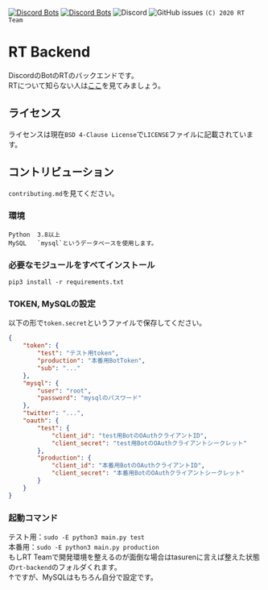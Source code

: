 [![Discord Bots](https://top.gg/api/widget/status/716496407212589087.svg)](https://top.gg/bot/716496407212589087) [![Discord Bots](https://top.gg/api/widget/servers/716496407212589087.svg)](https://top.gg/bot/716496407212589087) ![Discord](https://img.shields.io/discord/718641964672876614?label=Support&logo=discord) ![GitHub issues](https://img.shields.io/github/issues/RT-Team/rt-backend) `(C) 2020 RT Team`
# RT Backend
DiscordのBotのRTのバックエンドです。  
RTについて知らない人は[ここ](https://rt-bot.com)を見てみましょう。

## ライセンス
ライセンスは現在`BSD 4-Clause License`で`LICENSE`ファイルに記載されています。  

## コントリビューション
`contributing.md`を見てください。

### 環境
```
Python  3.8以上
MySQL   `mysql`というデータベースを使用します。
```
### 必要なモジュールをすべてインストール
`pip3 install -r requirements.txt`
### TOKEN, MySQLの設定
以下の形で`token.secret`というファイルで保存してください。
```json
{
    "token": {
        "test": "テスト用token",
	    "production": "本番用BotToken",
	    "sub": "..."
    },
    "mysql": {
        "user": "root",
    	"password": "mysqlのパスワード"
    },
    "twitter": "...",
    "oauth": {
        "test": {
            "client_id": "test用BotのOAuthクライアントID",
            "client_secret": "test用BotのOAuthクライアントシークレット"
        },
        "production": {
            "client_id": "本番用BotのOAuthクライアントID",
            "client_secret": "本番用BotのOAuthクライアントシークレット"
        }
    }
}
```
### 起動コマンド
テスト用：`sudo -E python3 main.py test`  
本番用：`sudo -E python3 main.py production`  
もしRT Teamで開発環境を整えるのが面倒な場合はtasurenに言えば整えた状態の`rt-backend`のフォルダくれます。  
↑ですが、MySQLはもちろん自分で設定です。